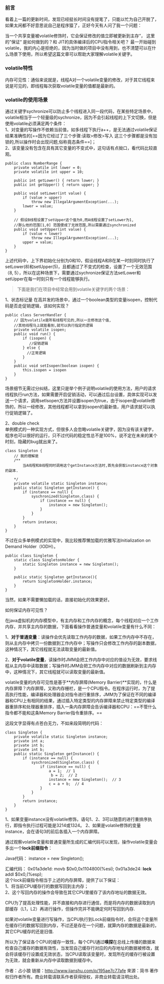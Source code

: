 ### 前言

看着上一篇的更新时间，发现已经挺长时间没有提笔了，只能以忙为自己开脱了，如果太闲都不好意思说自己是程序猿了，正好今天有人问了我一个问题：

当一个共享变量被volatile修饰时，它会保证修改的值立即被更新到主存“， 这里的”保证“ 是如何做到的？和 JIT的具体编译后的CPU指令相关吧？
最一开始碰到volatile，我的内心是拒绝的，因为当时做的项目中没有用到，也不清楚可以在什么场景下使用，所以希望这篇文章可以帮助大家理解volatile关键字。

### volatile特性

内存可见性：通俗来说就是，线程A对一个volatile变量的修改，对于其它线程来说是可见的，即线程每次获取volatile变量的值都是最新的。

### volatile的使用场景

通过关键字sychronize可以防止多个线程进入同一段代码，在某些特定场景中，volatile相当于一个轻量级的sychronize，因为不会引起线程的上下文切换，但是使用volatile必须满足两个条件：  
1、对变量的写操作不依赖当前值，如多线程下执行a++，是无法通过volatile保证结果准确性的[==因为它经过了三个步骤:读取>修改>写入 这三个步骤都是没有加锁的,所以操作时会出现问题,俗称竟态条件==]；  
2、该变量没有包含在具有其它变量的不变式中，这句话有点拗口，看代码比较直观。
```
public class NumberRange {
    private volatile int lower = 0;
    private volatile int upper = 10;

    public int getLower() { return lower; }
    public int getUpper() { return upper; }

    public void setLower(int value) { 
        if (value > upper) 
            throw new IllegalArgumentException(...);
        lower = value;
    }
    
    // 假设B线程设置了setUpper这个值为0,而A线程设置了setLower为1,
    //那么他的范围[1,0] 范围便成了无效范围,所以需要通过synchronized
    public void setUpper(int value) { 
        if (value < lower) 
            throw new IllegalArgumentException(...);
        upper = value;
    }
}
```
上述代码中，上下界初始化分别为0和10，假设线程A和B在某一时刻同时执行了setLower(8)和setUpper(5)，且都通过了不变式的检查，设置了一个无效范围（8, 5），所以在这种场景下，需要通过sychronize保证方法setLower和setUpper在每一时刻只有一个线程能够执行。

> 下面是我们在项目中经常会用到volatile关键字的两个场景：

1、状态标记量
在高并发的场景中，通过一个boolean类型的变量isopen，控制代码是否走促销逻辑，该如何实现？
```
public class ServerHandler {
    // 因为volatile是所有线程可见的,所以一旦修改这个值,
    //其他线程马上就能看到,就可以执行指定的逻辑
    private volatile isopen;
    public void run() {
        if (isopen) {
           //促销逻辑
        } else {
          //正常逻辑
        }
    }
    public void setIsopen(boolean isopen) {
        this.isopen = isopen
    }
}
```
场景细节无需过分纠结，这里只是举个例子说明volatile的使用方法，用户的请求线程执行run方法，如果需要开启促销活动，可以通过后台设置，具体实现可以发送一个请求，调用setIsopen方法并设置isopen为true，由于isopen是volatile修饰的，所以一经修改，其他线程都可以拿到isopen的最新值，用户请求就可以执行促销逻辑了。

2、double check  
单例模式的一种实现方式，但很多人会忽略volatile关键字，因为没有该关键字，程序也可以很好的运行，只不过代码的稳定性总不是100%，说不定在未来的某个时刻，隐藏的bug就出来了。
```
class Singleton {
    // 我的理解是
    /**
        当A线程和B线程同时调用这个getInstance方法时,首先会获取instance这个对象的副本.
        
    */
    private volatile static Singleton instance;
    public static Singleton getInstance() {
        if (instance == null) {
            syschronized(Singleton.class) {
                if (instance == null) {
                    instance = new Singleton();
                }
            }
        }
        return instance;
    } 
}
```
不过在众多单例模式的实现中，我比较推荐懒加载的优雅写法Initialization on Demand Holder（IODH）。
```
public class Singleton {  
    static class SingletonHolder {  
        static Singleton instance = new Singleton();  
    }  

    public static Singleton getInstance(){  
        return SingletonHolder.instance;  
    }  
}
```
当然，如果不需要懒加载的话，直接初始化的效果更好。

如何保证内存可见性？

在java虚拟机的内存模型中，有主内存和工作内存的概念，每个线程对应一个工作内存，并共享主内存的数据，下面看看操作普通变量和volatile变量有什么不同：

1、**对于普通变量**：读操作会优先读取工作内存的数据，如果工作内存中不存在，则从主内存中拷贝一份数据到工作内存中；写操作只会修改工作内存的副本数据，这种情况下，其它线程就无法读取变量的最新值。

2、**对于volatile变量**，读操作时JMM会把工作内存中对应的值设为无效，要求线程从主内存中读取数据；写操作时JMM会把工作内存中对应的数据刷新到主内存中，这种情况下，其它线程就可以读取变量的最新值。

volatile变量的内存可见性是基于**内存屏障(Memory Barrier)**实现的，什么是内存屏障？内存屏障，又称内存栅栏，是一个CPU指令。在程序运行时，为了提高执行性能，编译器和处理器会对指令进行重排序，JMM为了保证在不同的编译器和CPU上有相同的结果，通过插入特定类型的内存屏障来禁止特定类型的编译器重排序和处理器重排序，插入一条内存屏障会告诉编译器和CPU：==不管什么指令都不能和这条Memory Barrier指令重排序。==

这段文字显得有点苍白无力，不如来段简明的代码：
```
class Singleton {
    private volatile static Singleton instance;
    private int a;
    private int b;
    private int b;
    public static Singleton getInstance() {
        if (instance == null) {
            syschronized(Singleton.class) {
                if (instance == null) {
                    a = 1;  // 1
                     b = 2;  // 2
                    instance = new Singleton();  // 3
                    c = a + b;  // 4
                }
            }
        }
        return instance;
    } 
}
```
1、如果变量instance没有volatile修饰，语句1、2、3可以随意的进行重排序执行，即指令执行过程可能是3214或1324。
2、如果是volatile修饰的变量instance，会在语句3的前后各插入一个内存屏障。

通过观察volatile变量和普通变量所生成的汇编代码可以发现，操作volatile变量会多出一个**lock前缀指令**：

Java代码：
instance = new Singleton();

汇编代码：
0x01a3de1d: movb $0x0,0x1104800(%esi);
0x01a3de24: **lock** addl $0x0,(%esp);  
这个lock前缀指令相当于上述的内存屏障，提供了以下保证：  
1、将当前CPU缓存行的数据写回到主内存；  
2、这个写回内存的操作会导致在其它CPU里缓存了该内存地址的数据无效。

CPU为了提高处理性能，并不直接和内存进行通信，而是将内存的数据读取到内部缓存（L1，L2）再进行操作，但操作完并不能确定何时写回到内存.    

如果对volatile变量进行写操作，当CPU执行到Lock前缀指令时，会将这个变量所在缓存行的数据写回到内存，不过还是存在一个问题，就算内存的数据是最新的，其它CPU缓存的还是旧值.  

所以为了保证各个CPU的缓存一致性，每个CPU通过**嗅探**在总线上传播的数据来检查自己缓存的数据有效性，当发现自己缓存行对应的内存地址的数据被修改，就会将该缓存行设置成无效状态，当CPU读取该变量时，发现所在的缓存行被设置为无效，就会重新从内存中读取数据到缓存中。

作者：占小狼
链接：http://www.jianshu.com/p/195ae7c77afe
來源：简书
著作权归作者所有。商业转载请联系作者获得授权，非商业转载请注明出处。